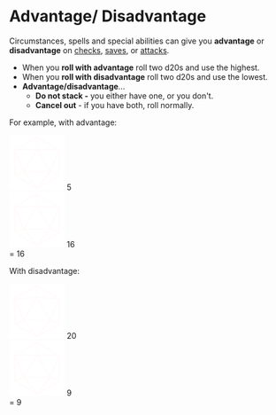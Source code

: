# Advantage/ Disadvantage

Circumstances, spells and special abilities can give you **advantage** or **disadvantage** on [checks](pages/rules/rolling.md?id=checks), [saves](pages/rules/rolling.md?id=saves), or [attacks](pages/combat/attacks.md).

  + When you **roll with advantage** roll two d20s and use the highest.
  + When you **roll with disadvantage** roll two d20s and use the lowest.
  + **Advantage/disadvantage**...
    + **Do not stack -** you either have one, or you don't.
    + **Cancel out** - if you have both, roll normally.

For example, with advantage:

<div class="example-roll">
  <div class="roll">
    <img src="assets/images/d20.svg" style="width: 100px;">
    <span class="result">5</span>
  </div>
  <div class="roll">
    <img src="assets/images/d20.svg" style="width: 100px;">
    <span class="result">16</span>
  </div>
  =
  16
</div>

With disadvantage:

<div class="example-roll">
  <div class="roll">
    <img src="assets/images/d20.svg" style="width: 100px;">
    <span class="result">20</span>
  </div>
  <div class="roll">
    <img src="assets/images/d20.svg" style="width: 100px;">
    <span class="result">9</span>
  </div>
  =
  9
  </div>
